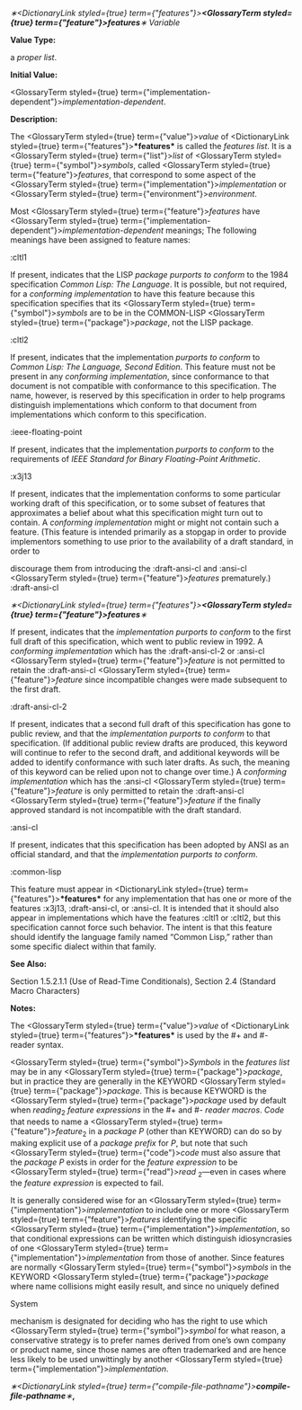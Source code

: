 *∗<DictionaryLink styled={true} term={"features"}><b><GlossaryTerm styled={true} term={"feature"}><i>features</i></GlossaryTerm></b></DictionaryLink>∗ Variable* 



**Value Type:** 



a *proper list*. 



**Initial Value:** 



<GlossaryTerm styled={true} term={"implementation-dependent"}><i>implementation-dependent</i></GlossaryTerm>. 



**Description:** 



The <GlossaryTerm styled={true} term={"value"}><i>value</i></GlossaryTerm> of <DictionaryLink styled={true} term={"features"}><b>\*features\*</b></DictionaryLink> is called the *features list*. It is a <GlossaryTerm styled={true} term={"list"}><i>list</i></GlossaryTerm> of <GlossaryTerm styled={true} term={"symbol"}><i>symbols</i></GlossaryTerm>, called <GlossaryTerm styled={true} term={"feature"}><i>features</i></GlossaryTerm>, that correspond to some aspect of the <GlossaryTerm styled={true} term={"implementation"}><i>implementation</i></GlossaryTerm> or <GlossaryTerm styled={true} term={"environment"}><i>environment</i></GlossaryTerm>. 



Most <GlossaryTerm styled={true} term={"feature"}><i>features</i></GlossaryTerm> have <GlossaryTerm styled={true} term={"implementation-dependent"}><i>implementation-dependent</i></GlossaryTerm> meanings; The following meanings have been assigned to feature names: 



:cltl1 



If present, indicates that the LISP *package purports to conform* to the 1984 specification *Common Lisp: The Language*. It is possible, but not required, for a *conforming implementation* to have this feature because this specification specifies that its <GlossaryTerm styled={true} term={"symbol"}><i>symbols</i></GlossaryTerm> are to be in the COMMON-LISP <GlossaryTerm styled={true} term={"package"}><i>package</i></GlossaryTerm>, not the LISP package. 



:cltl2 



If present, indicates that the implementation *purports to conform* to *Common Lisp: The Language, Second Edition*. This feature must not be present in any *conforming implementation*, since conformance to that document is not compatible with conformance to this specification. The name, however, is reserved by this specification in order to help programs distinguish implementations which conform to that document from implementations which conform to this specification. 



:ieee-floating-point 



If present, indicates that the implementation *purports to conform* to the requirements of *IEEE Standard for Binary Floating-Point Arithmetic*. 



:x3j13 



If present, indicates that the implementation conforms to some particular working draft of this specification, or to some subset of features that approximates a belief about what this specification might turn out to contain. A *conforming implementation* might or might not contain such a feature. (This feature is intended primarily as a stopgap in order to provide implementors something to use prior to the availability of a draft standard, in order to 



discourage them from introducing the :draft-ansi-cl and :ansi-cl <GlossaryTerm styled={true} term={"feature"}><i>features</i></GlossaryTerm> prematurely.) :draft-ansi-cl 







 



 



*∗<DictionaryLink styled={true} term={"features"}><b><GlossaryTerm styled={true} term={"feature"}><i>features</i></GlossaryTerm></b></DictionaryLink>∗* 



If present, indicates that the *implementation purports to conform* to the first full draft of this specification, which went to public review in 1992. A *conforming implementation* which has the :draft-ansi-cl-2 or :ansi-cl <GlossaryTerm styled={true} term={"feature"}><i>feature</i></GlossaryTerm> is not permitted to retain the :draft-ansi-cl <GlossaryTerm styled={true} term={"feature"}><i>feature</i></GlossaryTerm> since incompatible changes were made subsequent to the first draft. 



:draft-ansi-cl-2 



If present, indicates that a second full draft of this specification has gone to public review, and that the *implementation purports to conform* to that specification. (If additional public review drafts are produced, this keyword will continue to refer to the second draft, and additional keywords will be added to identify conformance with such later drafts. As such, the meaning of this keyword can be relied upon not to change over time.) A *conforming implementation* which has the :ansi-cl <GlossaryTerm styled={true} term={"feature"}><i>feature</i></GlossaryTerm> is only permitted to retain the :draft-ansi-cl <GlossaryTerm styled={true} term={"feature"}><i>feature</i></GlossaryTerm> if the finally approved standard is not incompatible with the draft standard. 



:ansi-cl 



If present, indicates that this specification has been adopted by ANSI as an official standard, and that the *implementation purports to conform*. 



:common-lisp 



This feature must appear in <DictionaryLink styled={true} term={"features"}><b>\*features\*</b></DictionaryLink> for any implementation that has one or more of the features :x3j13, :draft-ansi-cl, or :ansi-cl. It is intended that it should also appear in implementations which have the features :cltl1 or :cltl2, but this specification cannot force such behavior. The intent is that this feature should identify the language family named “Common Lisp,” rather than some specific dialect within that family. 



**See Also:** 



Section 1.5.2.1.1 (Use of Read-Time Conditionals), Section 2.4 (Standard Macro Characters) 



**Notes:** 



The <GlossaryTerm styled={true} term={"value"}><i>value</i></GlossaryTerm> of <DictionaryLink styled={true} term={"features"}><b>\*features\*</b></DictionaryLink> is used by the #+ and #- reader syntax. 



<GlossaryTerm styled={true} term={"symbol"}><i>Symbols</i></GlossaryTerm> in the *features list* may be in any <GlossaryTerm styled={true} term={"package"}><i>package</i></GlossaryTerm>, but in practice they are generally in the KEYWORD <GlossaryTerm styled={true} term={"package"}><i>package</i></GlossaryTerm>. This is because KEYWORD is the <GlossaryTerm styled={true} term={"package"}><i>package</i></GlossaryTerm> used by default when *reading*<sub>2</sub> *feature expressions* in the #+ and #- *reader macros*. *Code* that needs to name a <GlossaryTerm styled={true} term={"feature"}><i>feature</i></GlossaryTerm><sub>2</sub> in a *package P* (other than KEYWORD) can do so by making explicit use of a *package prefix* for *P*, but note that such <GlossaryTerm styled={true} term={"code"}><i>code</i></GlossaryTerm> must also assure that the *package P* exists in order for the *feature expression* to be <GlossaryTerm styled={true} term={"read"}><i>read</i></GlossaryTerm> <sub>2</sub>—even in cases where the *feature expression* is expected to fail. 



It is generally considered wise for an <GlossaryTerm styled={true} term={"implementation"}><i>implementation</i></GlossaryTerm> to include one or more <GlossaryTerm styled={true} term={"feature"}><i>features</i></GlossaryTerm> identifying the specific <GlossaryTerm styled={true} term={"implementation"}><i>implementation</i></GlossaryTerm>, so that conditional expressions can be written which distinguish idiosyncrasies of one <GlossaryTerm styled={true} term={"implementation"}><i>implementation</i></GlossaryTerm> from those of another. Since features are normally <GlossaryTerm styled={true} term={"symbol"}><i>symbols</i></GlossaryTerm> in the KEYWORD <GlossaryTerm styled={true} term={"package"}><i>package</i></GlossaryTerm> where name collisions might easily result, and since no uniquely defined 



System 



 



 



mechanism is designated for deciding who has the right to use which <GlossaryTerm styled={true} term={"symbol"}><i>symbol</i></GlossaryTerm> for what reason, a conservative strategy is to prefer names derived from one’s own company or product name, since those names are often trademarked and are hence less likely to be used unwittingly by another <GlossaryTerm styled={true} term={"implementation"}><i>implementation</i></GlossaryTerm>. 



*∗<DictionaryLink styled={true} term={"compile-file-pathname"}><b>*compile-file-pathname*</b></DictionaryLink>∗***,** 